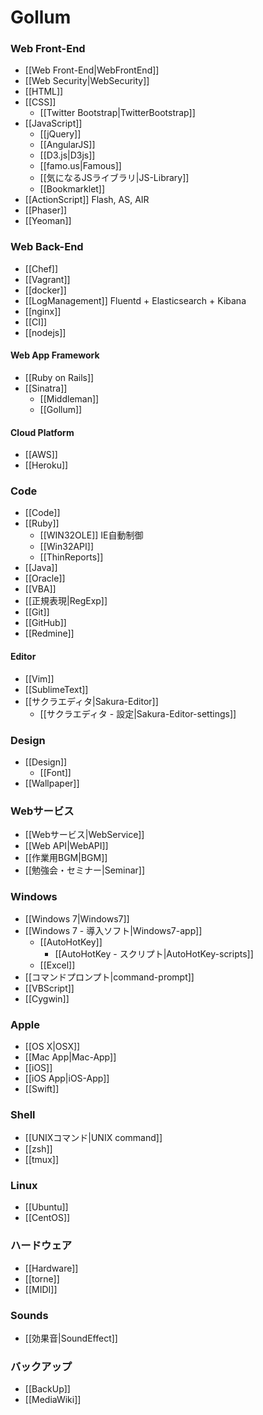 # Gollum

### Web Front-End
- [[Web Front-End|WebFrontEnd]]
- [[Web Security|WebSecurity]]
- [[HTML]]
- [[CSS]]
    - [[Twitter Bootstrap|TwitterBootstrap]]
- [[JavaScript]]
    - [[jQuery]]
    - [[AngularJS]]
    - [[D3.js|D3js]]
    - [[famo.us|Famous]]
    - [[気になるJSライブラリ|JS-Library]]
    - [[Bookmarklet]]
- [[ActionScript]] Flash, AS, AIR
- [[Phaser]]
- [[Yeoman]]

### Web Back-End
- [[Chef]]
- [[Vagrant]]
- [[docker]]
- [[LogManagement]] Fluentd + Elasticsearch + Kibana
- [[nginx]]
- [[CI]]
- [[nodejs]]

#### Web App Framework
- [[Ruby on Rails]]
- [[Sinatra]]
    - [[Middleman]]
    - [[Gollum]]

#### Cloud Platform
- [[AWS]]
- [[Heroku]]

### Code
- [[Code]]
- [[Ruby]]
    - [[WIN32OLE]] IE自動制御
    - [[Win32API]]
    - [[ThinReports]]
- [[Java]]
- [[Oracle]]
- [[VBA]]
- [[正規表現|RegExp]]
- [[Git]]
- [[GitHub]]
- [[Redmine]]

#### Editor
- [[Vim]]
- [[SublimeText]]
- [[サクラエディタ|Sakura-Editor]]
    - [[サクラエディタ - 設定|Sakura-Editor-settings]]

### Design
- [[Design]]
    - [[Font]]
- [[Wallpaper]]

### Webサービス
- [[Webサービス|WebService]]
- [[Web API|WebAPI]]
- [[作業用BGM|BGM]]
- [[勉強会・セミナー|Seminar]]

### Windows
- [[Windows 7|Windows7]]
- [[Windows 7 - 導入ソフト|Windows7-app]]
    - [[AutoHotKey]]
        - [[AutoHotKey - スクリプト|AutoHotKey-scripts]]
    - [[Excel]]
- [[コマンドプロンプト|command-prompt]]
- [[VBScript]]
- [[Cygwin]]

### Apple
- [[OS X|OSX]]
- [[Mac App|Mac-App]]
- [[iOS]]
- [[iOS App|iOS-App]]
- [[Swift]]

### Shell
- [[UNIXコマンド|UNIX command]]
- [[zsh]]
- [[tmux]]

### Linux
- [[Ubuntu]]
- [[CentOS]]

### ハードウェア
- [[Hardware]]
- [[torne]]
- [[MIDI]]

### Sounds
-  [[効果音|SoundEffect]]

### バックアップ
- [[BackUp]]
- [[MediaWiki]]
